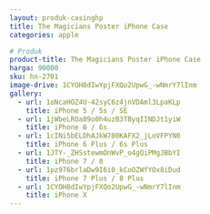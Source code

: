 ```yaml
---
layout: produk-casinghp
title: The Magicians Poster iPhone Case
categories: apple

# Produk
product-title: The Magicians Poster iPhone Case
harga: 90000
sku: hn-2701
image-drive: 1CYOH8dIwYpjFXQo2UpwG_-wNmrY7lInm
gallery:
  - url: 1oNcaHOZ4U-42syC6z4jnVDAml3LpaKLp
    title: iPhone 5 / 5s / SE
  - url: 1jWbeLROa89o0h4uzB3TByqIINDJt1yiW
    title: iPhone 6 / 6s
  - url: 1cINi5bELDhAJkW700KAFX2_jLoVFPYN0
    title: iPhone 6 Plus / 6s Plus
  - url: 1JTY-_ZHSstewmOnWvP_o4gQiPMgJBbYI
    title: iPhone 7 / 8
  - url: 1pz976brlaDw9I6i0_kCoOZWfYOx8iDud
    title: iPhone 7 Plus / 8 Plus
  - url: 1CYOH8dIwYpjFXQo2UpwG_-wNmrY7lInm
    title: iPhone X
---
```

